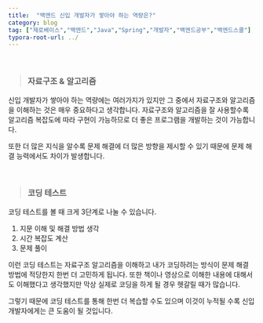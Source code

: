 ```yaml
---
title:  "백엔드 신입 개발자가 쌓아야 하는 역량은?"
category: blog
tag: ["제로베이스","백엔드","Java","Spring","개발자","백엔드공부","백엔드스쿨"]
typora-root-url: ../
---
```




<br>

> ### 자료구조 & 알고리즘

신입 개발자가 쌓아야 하는 역량에는 여러가지가 있지만 그 중에서 자료구조와 알고리즘을 이해하는 것은 매우 중요하다고 생각합니다. 자료구조와 알고리즘을 잘 사용할수록 알고리즘 복잡도에 따라 구현이 가능하므로 더 좋은 프로그램을 개발하는 것이 가능합니다.

또한 더 많은 지식을 알수록 문제 해결에 더 많은 방향을 제시할 수 있기 때문에 문제 해결 능력에서도 차이가 발생합니다.



<br>

> ### 코딩 테스트

코딩 테스트를 볼 때 크게 3단계로 나눌 수 있습니다.

1. 지문 이해 및 해결 방법 생각
2. 시간 복잡도 계산
3. 문제 풀이

이런 코딩 테스트는 자료구조 알고리즘을 이해하고 내가 코딩하려는 방식이 문제 해결 방법에 적당한지 한번 더 고민하게 됩니다. 또한 책이나 영상으로 이해한 내용에 대해서도 이해했다고 생각했지만 막상 실제로 코딩을 하게 될 경우 헷갈릴 때가 많습니다.

그렇기 때문에 코딩 테스트를 통해 한번 더 복습할 수도 있으며 이것이 누적될 수록 신입 개발자에게는 큰 도움이 될 것입니다.
